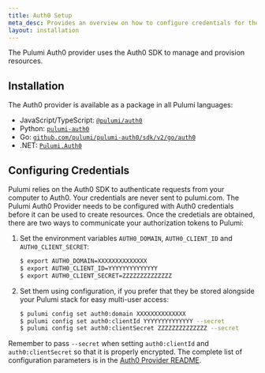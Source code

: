 ```yaml
---
title: Auth0 Setup
meta_desc: Provides an overview on how to configure credentials for the Pulumi Auth0 Provider.
layout: installation
---
```


The Pulumi Auth0 provider uses the Auth0 SDK to manage and provision resources.

## Installation

The Auth0 provider is available as a package in all Pulumi languages:

* JavaScript/TypeScript: [`@pulumi/auth0`](https://www.npmjs.com/package/@pulumi/auth0)
* Python: [`pulumi-auth0`](https://pypi.org/project/pulumi-auth0/)
* Go: [`github.com/pulumi/pulumi-auth0/sdk/v2/go/auth0`](https://github.com/pulumi/pulumi-auth0)
* .NET: [`Pulumi.Auth0`](https://www.nuget.org/packages/Pulumi.Auth0)

## Configuring Credentials

Pulumi relies on the Auth0 SDK to authenticate requests from your computer to Auth0. Your credentials are never sent
to pulumi.com. The Pulumi Auth0 Provider needs to be configured with Auth0 credentials
before it can be used to create resources. Once the credetials are obtained, there are two ways to communicate your authorization tokens to Pulumi:

1. Set the environment variables `AUTH0_DOMAIN`, `AUTH0_CLIENT_ID` and `AUTH0_CLIENT_SECRET`:

    ```bash
    $ export AUTH0_DOMAIN=XXXXXXXXXXXXXX
    $ export AUTH0_CLIENT_ID=YYYYYYYYYYYYYY
    $ export AUTH0_CLIENT_SECRET=ZZZZZZZZZZZZZZ
    ```

2. Set them using configuration, if you prefer that they be stored alongside your Pulumi stack for easy multi-user access:

    ```bash
    $ pulumi config set auth0:domain XXXXXXXXXXXXXX
    $ pulumi config set auth0:clientId YYYYYYYYYYYYYY --secret
    $ pulumi config set auth0:clientSecret ZZZZZZZZZZZZZZ --secret
    ```

Remember to pass `--secret` when setting `auth0:clientId` and `auth0:clientSecret` so that it is properly encrypted. The complete list of
configuration parameters is in the [Auth0 Provider README](https://github.com/pulumi/pulumi-auth0/blob/master/README.md).
